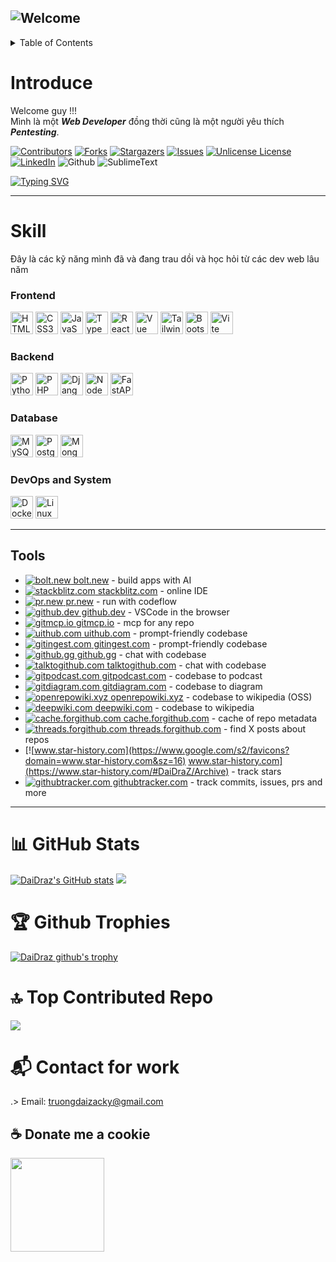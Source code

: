 ![Welcome](https://user-images.githubusercontent.com/74038190/225813708-98b745f2-7d22-48cf-9150-083f1b00d6c9.gif)
---
<!-- TABLE OF CONTENTS -->
<details>
  <summary>Table of Contents</summary>
  <ol>
    <li>
      <a href="#introduce">Introduce</a>
    </li>
    <li>
      <a href="#Skill">Skill</a>
      <ul>
        <li><a href="#frontend">Frontend</a></li>
        <li><a href="#backend">Backend</a></li>
        <li><a href="#database">Database</a></li>
        <li><a href="#devops-and-system">DevOps and System</a></li>
      </ul>
    </li>
    <li><a href="#stat">Github Stats</a></li>
    <li><a href="#trophy">Github Trophies</a></li>
    <li><a href="#contact-for-work">Contact</a></li>
    <li><a href="#donate-me">Donate me a cookie</a></li>
  </ol>
</details>

# Introduce
Welcome guy !!!  
Mình là một <b><i>Web Developer</i></b> đồng thời cũng là một người yêu thích <b><i>Pentesting</i></b>.



<!-- MARKDOWN LINKS & IMAGES -->
[![Contributors][contributors-shield]][contributors-url]
[![Forks][forks-shield]][forks-url]
[![Stargazers][stars-shield]][stars-url]
[![Issues][issues-shield]][issues-url]
[![Unlicense License][license-shield]][license-url]
[![LinkedIn][linkedin-shield]][linkedin-url]
![Github][github_mark]
![SublimeText][sublimetext]

<!-- https://www.markdownguide.org/basic-syntax/#reference-style-links -->
[sublimetext]: https://img.shields.io/badge/sublime_text-%23575757.svg?&style=for-the-badge&logo=sublime-text&logoColor=important
[github_mark]: https://img.shields.io/badge/GitHub%20Pages-222222?style=for-the-badge&logo=github%20Pages&logoColor=white
[contributors-shield]: https://img.shields.io/github/contributors/othneildrew/Best-README-Template.svg?style=for-the-badge
[contributors-url]: https://github.com/othneildrew/Best-README-Template/graphs/contributors
[forks-shield]: https://img.shields.io/github/forks/othneildrew/Best-README-Template.svg?style=for-the-badge
[forks-url]: https://github.com/othneildrew/Best-README-Template/network/members
[stars-shield]: https://img.shields.io/github/stars/othneildrew/Best-README-Template.svg?style=for-the-badge
[stars-url]: https://github.com/othneildrew/Best-README-Template/stargazers
[issues-shield]: https://img.shields.io/github/issues/othneildrew/Best-README-Template.svg?style=for-the-badge
[issues-url]: https://github.com/othneildrew/Best-README-Template/issues
[license-shield]: https://img.shields.io/github/license/othneildrew/Best-README-Template.svg?style=for-the-badge
[license-url]: https://github.com/othneildrew/Best-README-Template/blob/master/LICENSE.txt
[linkedin-shield]: https://img.shields.io/badge/-LinkedIn-black.svg?style=for-the-badge&logo=linkedin&colorB=555
[linkedin-url]: https://linkedin.com/in/othneildrew

<a href="https://git.io/typing-svg"><img src="https://readme-typing-svg.herokuapp.com?font=Fira+code&size=18&pause=1000&color=00AE10&background=000000&width=1080&lines=%E2%80%9CMu%E1%BB%91n+b%E1%BA%A3o+v%E1%BB%87+h%E1%BB%87+th%E1%BB%91ng%2C+tr%C6%B0%E1%BB%9Bc+ti%C3%AAn+ph%E1%BA%A3i+hi%E1%BB%83u+c%C3%A1ch+n%C3%B3+b%E1%BB%8B+ph%C3%A1+v%E1%BB%A1.%E2%80%9D" alt="Typing SVG" /></a>

---

# Skill
Đây là các kỹ năng mình đã và đang trau dồi và học hỏi từ các dev web lâu 
năm

### Frontend

<p align="left">
  <img src="https://raw.githubusercontent.com/danielcranney/readme-generator/main/public/icons/skills/html5-colored.svg" width="36" title="HTML5"/>
  <img src="https://raw.githubusercontent.com/danielcranney/readme-generator/main/public/icons/skills/css3-colored.svg" width="36" title="CSS3"/>
  <img src="https://raw.githubusercontent.com/danielcranney/readme-generator/main/public/icons/skills/javascript-colored.svg" width="36" title="JavaScript"/>
  <img src="https://raw.githubusercontent.com/danielcranney/readme-generator/main/public/icons/skills/typescript-colored.svg" width="36" title="TypeScript"/>
  <img src="https://raw.githubusercontent.com/danielcranney/readme-generator/main/public/icons/skills/react-colored.svg" width="36" title="React"/>
  <img src="https://raw.githubusercontent.com/danielcranney/readme-generator/main/public/icons/skills/vuejs-colored.svg" width="36" title="Vue"/>
  <img src="https://raw.githubusercontent.com/danielcranney/readme-generator/main/public/icons/skills/tailwindcss-colored.svg" width="36" title="TailwindCSS"/>
  <img src="https://raw.githubusercontent.com/danielcranney/readme-generator/main/public/icons/skills/bootstrap-colored.svg" width="36" title="Bootstrap"/>
  <img src="https://raw.githubusercontent.com/danielcranney/readme-generator/main/public/icons/skills/vite-colored.svg" width="36" title="Vite"/>
</p>

### Backend

<p align="left">
  <img src="https://raw.githubusercontent.com/danielcranney/readme-generator/main/public/icons/skills/python-colored.svg" width="36" title="Python"/>
  <img src="https://raw.githubusercontent.com/danielcranney/readme-generator/main/public/icons/skills/php-colored.svg" width="36" title="PHP"/>
  <img src="https://raw.githubusercontent.com/danielcranney/readme-generator/main/public/icons/skills/django-colored.svg" width="36" title="Django"/>
  <img src="https://raw.githubusercontent.com/danielcranney/readme-generator/main/public/icons/skills/nodejs-colored.svg" width="36" title="NodeJS"/>
  <img src="https://raw.githubusercontent.com/danielcranney/readme-generator/main/public/icons/skills/fastapi-colored.svg" width="36" title="FastAPI"/>
</p>

### Database

<p align="left">
  <img src="https://raw.githubusercontent.com/danielcranney/readme-generator/main/public/icons/skills/mysql-colored.svg" width="36" title="MySQL"/>
  <img src="https://raw.githubusercontent.com/danielcranney/readme-generator/main/public/icons/skills/postgresql-colored.svg" width="36" title="PostgreSQL"/>
  <img src="https://raw.githubusercontent.com/danielcranney/readme-generator/main/public/icons/skills/mongodb-colored.svg" width="36" title="MongoDB"/>
</p>

### DevOps and System

<p align="left">
  <img src="https://raw.githubusercontent.com/danielcranney/readme-generator/main/public/icons/skills/docker-colored.svg" width="36" title="Docker"/>
  <img src="https://raw.githubusercontent.com/danielcranney/readme-generator/main/public/icons/skills/linux-colored.svg" width="36" title="Linux"/>
</p>

---

## Tools

- [![bolt.new](https://www.google.com/s2/favicons?domain=bolt.new&sz=16) bolt.new](https://bolt.new/github.com/DaiDraZ/Archive) - build apps with AI
- [![stackblitz.com](https://www.google.com/s2/favicons?domain=stackblitz.com&sz=16) stackblitz.com](https://stackblitz.com/github.com/DaiDraZ/Archive) - online IDE
- [![pr.new](https://www.google.com/s2/favicons?domain=pr.new&sz=16) pr.new](https://pr.new/github.com/DaiDraZ/Archive) - run with codeflow
- [![github.dev](https://www.google.com/s2/favicons?domain=github.dev&sz=16) github.dev](https://github.dev/DaiDraZ/Archive) - VSCode in the browser
- [![gitmcp.io](https://www.google.com/s2/favicons?domain=gitmcp.io&sz=16) gitmcp.io](https://gitmcp.io/DaiDraZ/Archive) - mcp for any repo
- [![uithub.com](https://www.google.com/s2/favicons?domain=uithub.com&sz=16) uithub.com](https://uithub.com/DaiDraZ/Archive) - prompt-friendly codebase
- [![gitingest.com](https://www.google.com/s2/favicons?domain=gitingest.com&sz=16) gitingest.com](https://gitingest.com/DaiDraZ/Archive) - prompt-friendly codebase
- [![github.gg](https://www.google.com/s2/favicons?domain=github.gg&sz=16) github.gg](https://github.gg/DaiDraZ/Archive) - chat with codebase
- [![talktogithub.com](https://www.google.com/s2/favicons?domain=talktogithub.com&sz=16) talktogithub.com](https://talktogithub.com/DaiDraZ/Archive) - chat with codebase
- [![gitpodcast.com](https://www.google.com/s2/favicons?domain=gitpodcast.com&sz=16) gitpodcast.com](https://gitpodcast.com/DaiDraZ/Archive) - codebase to podcast
- [![gitdiagram.com](https://www.google.com/s2/favicons?domain=gitdiagram.com&sz=16) gitdiagram.com](https://gitdiagram.com/DaiDraZ/Archive) - codebase to diagram
- [![openrepowiki.xyz](https://www.google.com/s2/favicons?domain=openrepowiki.xyz&sz=16) openrepowiki.xyz](https://openrepowiki.xyz/DaiDraZ/Archive) - codebase to wikipedia (OSS)
- [![deepwiki.com](https://www.google.com/s2/favicons?domain=deepwiki.com&sz=16) deepwiki.com](https://deepwiki.com/DaiDraZ/Archive) - codebase to wikipedia
- [![cache.forgithub.com](https://www.google.com/s2/favicons?domain=cache.forgithub.com&sz=16) cache.forgithub.com](https://cache.forgithub.com/DaiDraZ/Archive) - cache of repo metadata
- [![threads.forgithub.com](https://www.google.com/s2/favicons?domain=threads.forgithub.com&sz=16) threads.forgithub.com](https://threads.forgithub.com/DaiDraZ/Archive) - find X posts about repos
- [![www.star-history.com](https://www.google.com/s2/favicons?domain=www.star-history.com&sz=16) www.star-history.com](https://www.star-history.com/#DaiDraZ/Archive) - track stars
- [![githubtracker.com](https://www.google.com/s2/favicons?domain=githubtracker.com&sz=16) githubtracker.com](https://githubtracker.com/DaiDraZ/Archive) - track commits, issues, prs and more

---

# 📊 GitHub Stats
<div aligh="center">
<a href="http://www.github.com/DaiDraZ"><img src="https://github-readme-stats.vercel.app/api?username=DaiDraz&show_icons=true&hide=&count_private=true&title_color=22c55e&text_color=ffffff&icon_color=0891b2&bg_color=1c1917&hide_border=true&show_icons=true" alt="DaiDraz's GitHub stats" /></a>
<a href="http://www.github.com/DaiDraZ"><img src="https://github-readme-streak-stats.herokuapp.com/?user=DaiDraz&stroke=ffffff&background=1c1917&ring=22c55e&fire=22c55e&currStreakNum=ffffff&currStreakLabel=22c55e&sideNums=ffffff&sideLabels=ffffff&dates=ffffff&hide_border=true" /></a>
</div>

# 🏆 Github Trophies
<a href="http://www.github.com/DaiDraz"><img src="https://github-profile-trophy.vercel.app/?username=DaiDraZ&theme=radical&no-frame=true&no-bg=true&margin-w=4" alt="DaiDraz github's trophy" /></a>

# 🔝 Top Contributed Repo
![](https://github-contributor-stats.vercel.app/api?username=DaiDraZ&limit=5&theme=dark&combine_all_yearly_contributions=true)

# 📬 Contact for work

.> Email: truongdaizacky@gmail.com

## ☕ Donate me a cookie

<a href="https://www.buymeacoffee.com/DaiDraZ"><img src="https://cdn.buymeacoffee.com/buttons/v2/default-yellow.png" width="150"/></a>
